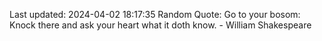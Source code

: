 Last updated: 2024-04-02 18:17:35
Random Quote: Go to your bosom: Knock there and ask your heart what it doth know. - William Shakespeare